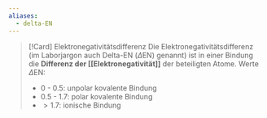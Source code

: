 ```yaml
---
aliases:
  - delta-EN
---
```

>[!Card] Elektronegativitätsdifferenz
>Die Elektronegativitätsdifferenz (im Laborjargon auch Delta-EN ($\Delta \text{EN}$) genannt) ist in einer Bindung die **Differenz der [[Elektronegativität]]** der beteiligten Atome.
>Werte $\Delta \text{EN}$:
>- $0$ - $0.5$: unpolar kovalente Bindung
>- $0.5$ - $1.7$: polar kovalente Bindung
>- $\gt 1.7$: ionische Bindung
<!--SR:!2025-07-17,6,250-->


